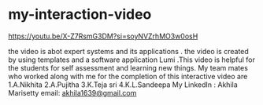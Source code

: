 # my-interaction-video
https://youtu.be/X-Z7RsmG3DM?si=soyNVZrhMO3w0osH

the video is abot expert systems and its applications . the video is created by using templates and a software application Lumi .This video is helpful for the students for self assessment and learning new things.
My team mates who worked along with me for the completion of this interactive video are 
1.A.Nikhita
2.A.Pujitha
3.K.Teja sri
4.K.L.Sandeepa
My LinkedIn : Akhila Marisetty email: akhila1639@gmail.com

